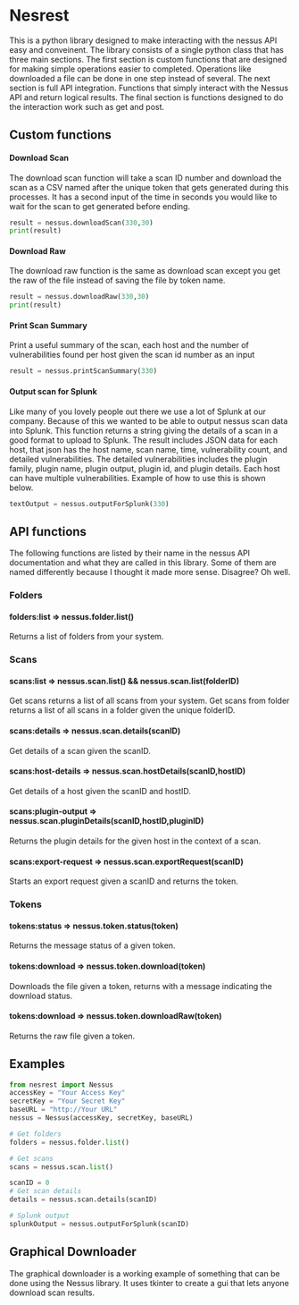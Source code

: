 # Nesrest
This is a python library designed to make interacting with the nessus API easy and conveinent. The library consists of a single python class that has three main sections. The first section is custom functions that are designed for making simple operations easier to completed. Operations like downloaded a file can be done in one step instead of several. The next section is full API integration. Functions that simply interact with the Nessus API and return logical results. The final section is functions designed to do the interaction work such as get and post.

## Custom functions
#### Download Scan
The download scan function will take a scan ID number and download the scan as a CSV named after the unique token that gets generated during this processes. It has a second input of the time in seconds you would like to wait for the scan to get generated before ending.
```python
result = nessus.downloadScan(330,30)
print(result)
```
#### Download Raw
The download raw function is the same as download scan except you get the raw of the file instead of saving the file by token name.
```python
result = nessus.downloadRaw(330,30)
print(result)
```
#### Print Scan Summary
Print a useful summary of the scan, each host and the number of vulnerabilities found per host given the scan id number as an input
```python
result = nessus.printScanSummary(330)
```
#### Output scan for Splunk
Like many of you lovely people out there we use a lot of Splunk at our company. Because of this we wanted to be able to output nessus scan data into Splunk. This function returns a string giving the details of a scan in a good format to upload to Splunk. The result includes JSON data for each host, that json has the host name, scan name, time, vulnerability count, and detailed vulnerabilities. The detailed vulnerabilities includes the plugin family, plugin name, plugin output, plugin id, and plugin details. Each host can have multiple vulnerabilities. Example of how to use this is shown below.
```python
textOutput = nessus.outputForSplunk(330)
```

## API functions
The following functions are listed by their name in the nessus API documentation and what they are called in this library. Some of them are named differently because I thought it made more sense. Disagree? Oh well.

### Folders
#### folders:list => nessus.folder.list()
Returns a list of folders from your system.

### Scans
#### scans:list => nessus.scan.list() && nessus.scan.list(folderID)
Get scans returns a list of all scans from your system.
Get scans from folder returns a list of all scans in a folder given the unique folderID.

#### scans:details => nessus.scan.details(scanID)
Get details of a scan given the scanID.

#### scans:host-details => nessus.scan.hostDetails(scanID,hostID)
Get details of a host given the scanID and hostID.

#### scans:plugin-output => nessus.scan.pluginDetails(scanID,hostID,pluginID)
Returns the plugin details for the given host in the context of a scan.

#### scans:export-request => nessus.scan.exportRequest(scanID)
Starts an export request given a scanID and returns the token.

### Tokens
#### tokens:status => nessus.token.status(token)
Returns the message status of a given token.

#### tokens:download => nessus.token.download(token)
Downloads the file given a token, returns with a message indicating the download status.

#### tokens:download => nessus.token.downloadRaw(token)
Returns the raw file given a token.

## Examples
```python
from nesrest import Nessus
accessKey = "Your Access Key"
secretKey = "Your Secret Key"
baseURL = "http://Your URL"
nessus = Nessus(accessKey, secretKey, baseURL)

# Get folders
folders = nessus.folder.list()

# Get scans
scans = nessus.scan.list()

scanID = 0
# Get scan details
details = nessus.scan.details(scanID)

# Splunk output
splunkOutput = nessus.outputForSplunk(scanID)
```
## Graphical Downloader
The graphical downloader is a working example of something that can be done using the Nessus library. It uses tkinter to create a gui that lets anyone download scan results.
